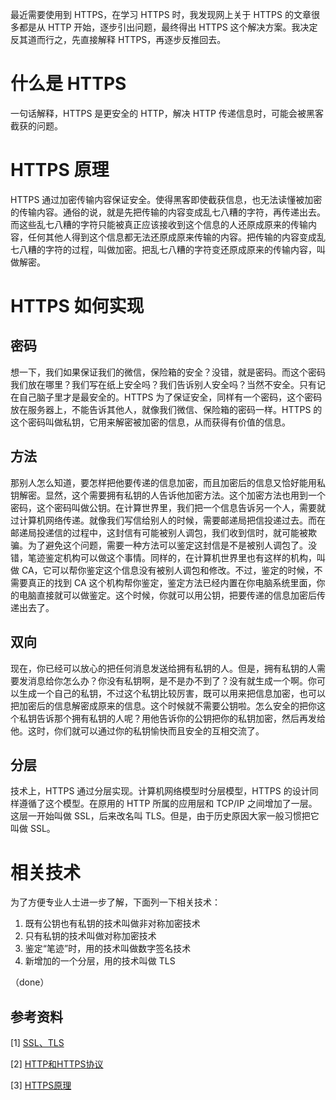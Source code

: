 最近需要使用到 HTTPS，在学习 HTTPS 时，我发现网上关于 HTTPS 的文章很多都是从 HTTP 开始，逐步引出问题，最终得出 HTTPS 这个解决方案。我决定反其道而行之，先直接解释 HTTPS，再逐步反推回去。

# 什么是 HTTPS

一句话解释，HTTPS 是更安全的 HTTP，解决 HTTP 传递信息时，可能会被黑客截获的问题。

# HTTPS 原理

HTTPS 通过加密传输内容保证安全。使得黑客即使截获信息，也无法读懂被加密的传输内容。通俗的说，就是先把传输的内容变成乱七八糟的字符，再传递出去。而这些乱七八糟的字符只能被真正应该接收到这个信息的人还原成原来的传输内容，任何其他人得到这个信息都无法还原成原来传输的内容。把传输的内容变成乱七八糟的字符的过程，叫做加密。把乱七八糟的字符变还原成原来的传输内容，叫做解密。

# HTTPS 如何实现

## 密码

想一下，我们如果保证我们的微信，保险箱的安全？没错，就是密码。而这个密码我们放在哪里？我们写在纸上安全吗？我们告诉别人安全吗？当然不安全。只有记在自己脑子里才是最安全的。HTTPS 为了保证安全，同样有一个密码，这个密码放在服务器上，不能告诉其他人，就像我们微信、保险箱的密码一样。HTTPS 的这个密码叫做私钥，它用来解密被加密的信息，从而获得有价值的信息。

## 方法

那别人怎么知道，要怎样把他要传递的信息加密，而且加密后的信息又恰好能用私钥解密。显然，这个需要拥有私钥的人告诉他加密方法。这个加密方法也用到一个密码，这个密码叫做公钥。在计算世界里，我们把一个信息告诉另一个人，需要就过计算机网络传递。就像我们写信给别人的时候，需要邮递局把信投递过去。而在邮递局投递信的过程中，这封信有可能被别人调包，我们收到信时，就可能被欺骗。为了避免这个问题，需要一种方法可以鉴定这封信是不是被别人调包了。没错，笔迹鉴定机构可以做这个事情。同样的，在计算机世界里也有这样的机构，叫做 CA，它可以帮你鉴定这个信息没有被别人调包和修改。不过，鉴定的时候，不需要真正的找到 CA 这个机构帮你鉴定，鉴定方法已经内置在你电脑系统里面，你的电脑直接就可以做鉴定。这个时候，你就可以用公钥，把要传递的信息加密后传递出去了。

## 双向

现在，你已经可以放心的把任何消息发送给拥有私钥的人。但是，拥有私钥的人需要发消息给你怎么办？你没有私钥啊，是不是办不到了？没有就生成一个啊。你可以生成一个自己的私钥，不过这个私钥比较厉害，既可以用来把信息加密，也可以把加密后的信息解密成原来的信息。这个时候就不需要公钥啦。怎么安全的把你这个私钥告诉那个拥有私钥的人呢？用他告诉你的公钥把你的私钥加密，然后再发给他。这时，你们就可以通过你的私钥愉快而且安全的互相交流了。

## 分层

技术上，HTTPS 通过分层实现。计算机网络模型时分层模型，HTTPS 的设计同样遵循了这个模型。在原用的 HTTP 所属的应用层和 TCP/IP 之间增加了一层。这层一开始叫做 SSL，后来改名叫 TLS。但是，由于历史原因大家一般习惯把它叫做 SSL。

# 相关技术

为了方便专业人士进一步了解，下面列一下相关技术：

1. 既有公钥也有私钥的技术叫做非对称加密技术
2. 只有私钥的技术叫做对称加密技术
3. 鉴定“笔迹”时，用的技术叫做数字签名技术
4. 新增加的一个分层，用的技术叫做 TLS

（done）

## 参考资料

[1] [SSL、TLS](https://blog.csdn.net/enweitech/article/details/81781405)

[2] [HTTP和HTTPS协议](https://blog.csdn.net/xiaoming100001/article/details/81109617)

[3] [HTTPS原理](https://blog.51cto.com/11883699/2160032)
